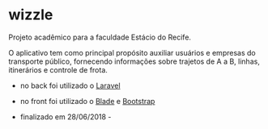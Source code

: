 # wizzle

Projeto acadêmico para a faculdade Estácio do Recife.

O aplicativo tem como principal propósito auxiliar usuários e empresas do transporte público, fornecendo informações sobre trajetos de A a B, linhas, itinerários e controle de frota.

- no back foi utilizado o [Laravel](https://github.com/laravel/laravel)
- no front foi utilizado o [Blade](https://laravel.com/docs/5.6/blade) e [Bootstrap](https://getbootstrap.com)

- finalizado em 28/06/2018 -

